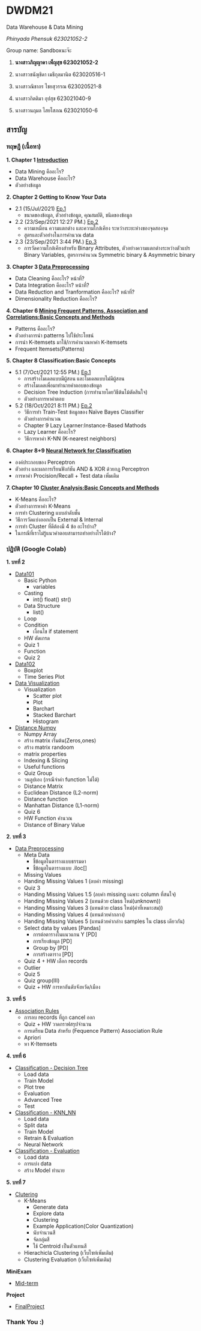 # DWDM21
Data Warehouse &amp; Data Mining

_Phinyada Phensuk 623021052-2_

Group name: Sandboxนะจ๊ะ

1. **นางสาวภิญญาดา เพ็ญสุข 623021052-2** 

2. นางสาวชนัญชิดา เมธีกุลมานิต 623020516-1

3. นางสาวณิชากร ไชยสุวรรณ 623020521-8

4. นางสาวกิตติมา อุปสุข 623021040-9

5. นางสาวนฤมล ไสยโสภณ 623021050-6

## สารบัญ
### **ทฤษฎี (เนื้อหา)** 

**1. Chapter 1 [Introduction](https://github.com/PhinyadaPhen/DWDM21/blob/main/Chapter%201.pdf)**
  * Data Mining คืออะไร?
  * Data Warehouse คืออะไร?
  * ตัวอย่างข้อมูล

**2. Chapter 2 Getting to Know Your Data**
  * 2.1 (15/Jul/2021) [Ep.1](https://github.com/PhinyadaPhen/DWDM21/blob/main/Chapter%202.1.pdf)
    * ขนาดของข้อมูล, ตัวอย่างข้อมูล, คุณสมบัติ, ชนิดของข้อมูล
  * 2.2 (23/Sep/2021 12:27 PM.) [Ep.2](https://github.com/PhinyadaPhen/DWDM21/blob/112dc8d58c4ec5fe6d82e9430d7c9dede6227480/Chapter%202%20End.pdf)
    * ความเหมือน ความแตกต่าง และความใกล้เคียง ระหว่างระยะห่างของจุดสองจุด
    * สูตรและตัวอย่างในการคำนวณ data
  * 2.3 (23/Sep/2021 3:44 PM.) [Ep.3](https://github.com/PhinyadaPhen/DWDM21/blob/112dc8d58c4ec5fe6d82e9430d7c9dede6227480/Chapter%202%20Dissimilarity.pdf)
    * การวัดความใกล้เคียงสำหรับ Binary Attributes, ตัวอย่างความแตกต่างระหว่างตัวแปร Binary Variables, สูตรการคำนวณ Symmetric binary & Asymmetric binary
    
**3. Chapter 3 [Data Preprocessing](https://github.com/PhinyadaPhen/DWDM21/blob/17f02cbdf246af989b1bc6bbe5f9c140c64d61a2/Chapter%203.pdf)**
  * Data Cleaning คืออะไร? หน้าที่?
  * Data Integration คืออะไร? หน้าที่?
  * Data Reduction and Tranformation คืออะไร? หน้าที่?
  * Dimensionality Reduction คืออะไร?

**4. Chapter 6 [Mining Frequent Patterns, Association and Correlations:Basic Concepts and Methods](https://github.com/PhinyadaPhen/DWDM21/blob/df5d91b54aaf8f46e00c9de4314b4c1e74b39da5/Chapter%206%20k-itemsets.pdf)**
  * Patterns คืออะไร? 
  * ตัวอย่างการนำ patterns ไปใช้ประโยชน์
  * การนำ K-itemsets มาใช้/การคำนวณหาค่า K-itemsets
  * Frequent Itemsets(Patterns) 

**5. Chapter 8 Classification:Basic Concepts**
  * 5.1 (7/Oct/2021 12:55 PM.) [Ep.1](https://github.com/PhinyadaPhen/DWDM21/blob/main/Chapter%208%20Classification%20.pdf)
    * การสร้างโมเดลแบบมีผู้สอน และโมเดลแบบไม่มีผู้สอน
    * สร้างโมเดลเพื่อมาทำนายคำตอบของข้อมูล
    * Decision Tree Induction (การทำนายโดยวิธีต้นไม้ตัดสินใจ)
    * ตัวอย่างการหาคำตอบ
  * 5.2 (18/Oct/2021 8:11 PM.) [Ep.2](https://github.com/PhinyadaPhen/DWDM21/blob/450449bc472abe3e4dff9914bcaead8f34bfb1b7/Chapter%208%20Nai%CC%88ve%20Bayes%20Classifier.pdf)
    * วิธีการทำ Train-Test ข้อมูลของ Naïve Bayes Classifier
    * ตัวอย่างการคำนวณ
    * Chapter 9 Lazy Learner:Instance-Based Mathods
    * Lazy Learner คืออะไร?
    * วิธีการหาค่า K-NN (K-nearest neighbors)

**6. Chapter 8+9 [Neural Network for Classification](https://github.com/PhinyadaPhen/DWDM21/blob/ba3759af91b84491dbb0e83e224b52b0bda2a7af/Chapter%208-9%20Neural%20Network%20.pdf)**
  * องค์ประกอบของ Perceptron
  * ตัวอย่าง และผลการเรียนฟังก์ชัน AND & XOR ด้วยกฏ Perceptron
  * การหาค่า Procision/Recall + Test data เพิ่มเติม

**7. Chapter 10 [Cluster Analysis:Basic Concepts and Methods](https://github.com/PhinyadaPhen/DWDM21/blob/68e67c768bcd6e4e20b657dd4fa36ce143f0b87d/Chapter%2010%20Cluster%20Analysis%20.pdf)**
  * K-Means คืออะไร?
  * ตัวอย่างการหาค่า K-Means
  * การทำ Clustering แบบลำดับชั้น 
  * วิธีการวัดแบ่งออกเป็น External & Internal
  * การทำ Cluster ที่ดีต้องมี 4 ข้อ อะไรบ้าง?
  * ในกรณีที่เราไม่รู้แนวคำตอบสามารถทำอย่างไรได้บ้าง?

### **ปฏิบัติ (Google Colab)** 

**1. บทที่ 2**
* [Data101](https://github.com/PhinyadaPhen/DWDM21/blob/main/Data101(Chapter2).ipynb)
  * Basic Python
    * variables
  * Casting
    * int() float() str()
  * Data Structure
    * list()
  * Loop
  * Condition
    * เงื่อนไข if statement
  * HW ตัดเกรด
  * Quiz 1 
  * Function
  * Quiz 2
* [Data102](https://github.com/PhinyadaPhen/DWDM21/blob/main/Data102(Chapter2).ipynb)
  * Boxplot
  * Time Series Plot
* [Data Visualization](https://github.com/PhinyadaPhen/DWDM21/blob/main/Data_Visualization.ipynb)
  * Visualization
    * Scatter plot
    * Plot
    * Barchart
    * Stacked Barchart
    * Histogram
* [Distance Numpy](https://github.com/PhinyadaPhen/DWDM21/blob/main/Distance_Numpy.ipynb)
  * Numpy Array
  * สร้าง matrix เริ่มต้น(Zeros,ones)
  * สร้าง matrix randoom
  * matrix properties
  * Indexing & Slicing
  * Useful functions
  * Quiz Group
  * วนลูปเอง (กรณีจำค่า function ไม่ได้)
  * Distance Matrix
  * Euclidean Distance (L2-norm)
  * Distance function
  * Manhattan Distance (L1-norm)
  * Quiz 6 
  * HW Function คำนวณ
  * Distance of Binary Value

**2. บทที่ 3**
* [Data Preprocessing](https://github.com/PhinyadaPhen/DWDM21/blob/main/Data_Preprocessing(Chapter3).ipynb)
  * Meta Data
    * ชี้ข้อมูลในตารางแบบธรรมดา 
    * ชี้ข้อมูลในตารางแบบ .iloc[]
  * Missing Values
  * Handing Missing Values 1 (ลบค่า missing)
  * Quiz 3
  * Handing Missing Values 1.5 (ลบค่า missing เฉพาะ column ที่สนใจ)
  * Handing Missing Values 2 (แทนด้วย class ใหม่(unknown))
  * Handing Missing Values 3 (แทนด้วย class ใหม่(ค่าที่เหมาะสม))
  * Handing Missing Values 4 (แทนด้วยค่ากลาง)
  * Handing Missing Values 5 (แทนด้วยค่ากล่าง samples ใน class เดียวกัน)
  * Select data by values [Pandas]
    * การต่อตารางในแนวแกน Y [PD]
    * การเรียงข้อมูล [PD]
    * Group by [PD]
    * การสร้างตาราง [PD]
  * Quiz 4 + HW เลือก records
  * Outlier
  * Quiz 5
  * Quiz group(III)
  * Quiz + HW การหาอันดับจังหวัด/เมือง

**3. บทที่ 5**
* [Association Rules](https://github.com/PhinyadaPhen/DWDM21/blob/main/Chapter_6_Association_Rules.ipynb)
  * การลบ records ที่ถูก cancel ออก
  * Quiz + HW วาดกราฟสรุปจำนวน
  * การเตรียม Data สำหรับ (Fequence Pattern) Association Rule
  * Apriori
  * หา K-Itemsets

**4. บทที่ 6**
* [Classification - Decision Tree](https://github.com/PhinyadaPhen/DWDM21/blob/main/Chapter7_Classification_(Decision_Tree).ipynb)
  * Load data
  * Train Model
  * Plot tree
  * Evaluation
  * Advanced Tree
  * Test
* [Classification - KNN_NN](https://github.com/PhinyadaPhen/DWDM21/blob/main/Chapter_7_Classification(KNN_NN).ipynb)
  * Load data
  * Split data
  * Train Model
  * Retrain & Evaluation
  * Neural Network
* [Classification - Evaluation](https://github.com/PhinyadaPhen/DWDM21/blob/main/Chapter_7_Classification(Evaluation).ipynb)
  * Load data
  * การแบ่ง data
  * สร้าง Model ทำนาย

**5. บทที่ 7**
* [Clutering](https://github.com/PhinyadaPhen/DWDM21/blob/main/Chapter_8_Clustering.ipynb)
  * K-Means 
    * Generate data
    * Explore data
    * Clustering
    * Example Application(Color Quantization)
    * นับจำนวนสี
    * จัดกลุ่มสี
    * ใช้ Centroid เป็นตัวแทนสี
  * Hierachicla Clustering (เว็บไซท์เพิ่มเติม)
  * Clustering Evaluation (เว็บไซท์เพิ่มเติม)

**MiniExam**
* [Mid-term](https://github.com/PhinyadaPhen/DWDM21/blob/main/MiniExam.ipynb)

**Project**
* [FinalProject](https://github.com/PhinyadaPhen/DWDM21/blob/main/ProjectFinal.ipynb)

### **Thank You :)**
